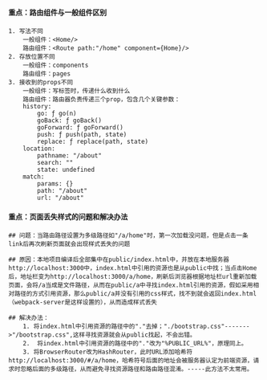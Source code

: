 #### 重点：路由组件与一般组件区别
    1. 写法不同
        一般组件：<Home/>
        路由组件：<Route path:"/home" component={Home}/>
    2. 存放位置不同
        一般组件：components
        路由组件：pages
    3. 接收到的props不同
        一般组件：写标签时，传递什么收到什么
        路由组件：路由器负责传递三个prop，包含几个关键参数：
        history:
            go: ƒ go(n)
            goBack: ƒ goBack()
            goForward: ƒ goForward()
            push: ƒ push(path, state)
            replace: ƒ replace(path, state)
        location:
            pathname: "/about"
            search: ""
            state: undefined
        match:
            params: {}
            path: "/about"
            url: "/about"

#### 重点：页面丢失样式的问题和解决办法

    ## 问题：当路由路径设置为多级路径如"/a/home"时，第一次加载没问题，但是点击一条link后再次刷新页面就会出现样式丢失的问题

    ## 原因：本地项目编译后全部集中在public/index.html中，并放在本地服务器http://localhost:3000中，index.html中引用的资源也是从public中找；当点击Home后，地址栏变为http://localhost:3000/a/home，刷新后浏览器根据地址栏url重新加载页面，会将/a当成是文件路径，从而在public/a中寻找index.html引用的资源，假如采用相对路径的方式引用资源，那么public/a并没有引用的css样式，找不到就会返回index.html（webpack-server是这样设置的），从而造成样式丢失

    ## 解决办法：
        1. 将index.html中引用资源的路径中的"."去掉；"./bootstrap.css"------->"/bootstrap.css",这样寻找资源就会从public找起，不会出错。
        2.  将index.html中引用资源的路径中的"."改为"%PUBLIC_URL%"，原理同上。
        3. 将BrowserRouter改为HashRouter，此时URL添加哈希符http://localhost:3000/#/a/home，哈希符号后面的地址会被服务器认定为前端资源，请求时忽略后面的多级路径，从而避免寻找资源路径和路由路径混淆。-----此方法不太常用。


